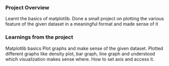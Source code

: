 ### Project Overview

 Learnt the basics of matplotlib. Done a small project on plotting the various feature of the given dataset in a meaningful format and made sense of it 


### Learnings from the project

 Matplotlib basics
Plot graphs and make sense of the given dataset.
Plotted different graphs like density plot, bar graph, line graph and understood which visualization makes sense where.
How to set axis and access it.



